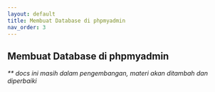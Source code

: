 ```yaml
---
layout: default
title: Membuat Database di phpmyadmin
nav_order: 3
---
```


## Membuat Database di phpmyadmin

_\*\* docs ini masih dalam pengembangan, materi akan ditambah dan diperbaiki_
